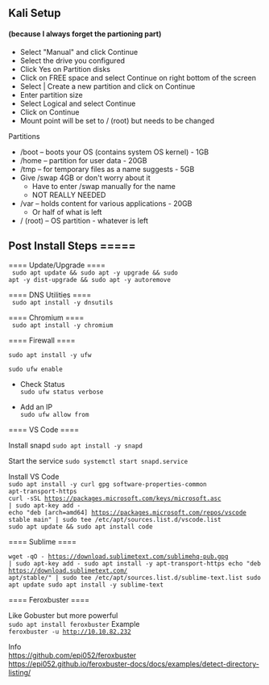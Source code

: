 ## Kali Setup

#### (because I always forget the partioning part)

  - Select "Manual" and click Continue
  - Select the drive you configured
  - Click Yes on Partition disks
  - Click on FREE space and select Continue on right bottom of the screen
  - Select | Create a new partition and click on Continue
  - Enter partition size 
  - Select Logical and select Continue
  - Click on Continue
  - Mount point will be set to / (root) but needs to be changed 

Partitions  
  * /boot – boots your OS (contains system OS kernel) - 1GB
  * /home – partition for user data - 20GB
  * /tmp – for temporary files as a name suggests - 5GB
  * Give /swap 4GB or don't worry about it 
      * Have to enter /swap manually for the name
      * NOT REALLY NEEDED
  * /var – holds content for various applications - 20GB
      * Or half of what is left
  * / (root) – OS partition - whatever is left


## Post Install Steps =====

==== Update/Upgrade ====  
<code>
sudo apt update && sudo apt -y upgrade && sudo apt -y dist-upgrade && sudo apt -y autoremove
</code>  

==== DNS Utilities ====  
<code>
sudo apt install -y dnsutils 
</code>  

==== Chromium ====  
<code>
sudo apt install -y chromium
</code>  

==== Firewall ====  

<code>sudo apt install -y ufw  
sudo ufw enable
</code>  

  * Check Status  
  <code>sudo ufw status verbose</code>  
  
  * Add an IP  
  <code>sudo ufw allow from <ip Address></code>  

==== VS Code  ====  

Install snapd
<code>sudo apt install -y snapd</code>

Start the service
<code>sudo systemctl start snapd.service</code>

Install VS Code  
<code>sudo apt install -y curl gpg software-properties-common apt-transport-https</code>  
<code>curl -sSL https://packages.microsoft.com/keys/microsoft.asc | sudo apt-key add -</code>  
<code>echo "deb [arch=amd64] https://packages.microsoft.com/repos/vscode stable main" | sudo tee /etc/apt/sources.list.d/vscode.list</code>  
<code>sudo apt update && sudo apt install code</code>  
  
==== Sublime ====
  
  
<code>wget -qO - https://download.sublimetext.com/sublimehq-pub.gpg | sudo apt-key add -
sudo apt install -y apt-transport-https
echo "deb https://download.sublimetext.com/ apt/stable/" | sudo tee /etc/apt/sources.list.d/sublime-text.list
sudo apt update
sudo apt install -y sublime-text</code>
  
 ==== Feroxbuster ====
  
 Like Gobuster but more powerful  
  <code>sudo apt install feroxbuster</code>
  Example  
  <code>feroxbuster -u http://10.10.82.232</code>  
  
  Info  
  https://github.com/epi052/feroxbuster  
  https://epi052.github.io/feroxbuster-docs/docs/examples/detect-directory-listing/
  
